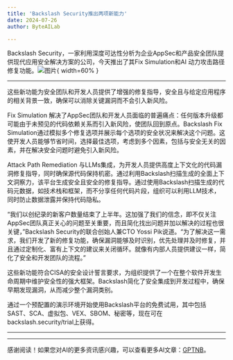 ```yaml
---
title: 'Backslash Security推出两项新能力'
date: 2024-07-26
author: ByteAILab

---
```


Backslash Security，一家利用深度可达性分析为企业AppSec和产品安全团队提供现代应用安全解决方案的公司，今天推出了其Fix Simulation和AI 动力攻击路径修复功能。![图片](https://ai-techpark.com/wp-content/uploads/2024/07/Back-960x540.jpg){ width=60% }

---
这些新功能为安全团队和开发人员提供了增强的修复指导，安全且与给定应用程序的相关背景一致，确保可以消除关键漏洞而不会引入新风险。

Fix Simulation 解决了AppSec团队和开发人员面临的普遍痛点：任何版本升级都可能由于未预见的代码依赖关系而引入新风险，使团队回到原点。Backslash Fix Simulation通过模拟多个修复选项并展示每个选项的安全状况来解决这个问题。这使开发人员能够节省时间，选择最佳选项，考虑到多个因素，包括与安全无关的因素，并在解决安全问题时避免引入新风险。

Attack Path Remediation 与LLMs集成，为开发人员提供高度上下文化的代码漏洞修复指导，同时确保源代码保持机密。通过利用Backslash扫描生成的全面上下文洞察力，该平台生成安全且安全的修复指导。通过使用Backslash扫描生成的代码元数据，如技术栈和框架，而不分享任何代码片段，组织可以利用LLM技术，同时防止数据泄露并保持代码隐私。

“我们以创纪录的新客户数量结束了上半年。这加强了我们的信念，即不仅关注AppSec团队真正关心的问题至关重要，而且简化找出问题并加以解决的过程也很关键，”Backslash Security的联合创始人兼CTO Yossi Pik说道。“为了解决这一需求，我们开发了新的修复功能，确保漏洞能够及时识别，优先处理并及时修复，并且通过定制化、富有上下文的建议来关闭循环。就像有内部人员提供建议一样，简化了安全和开发团队的流程。”

这些新功能符合CISA的安全设计誓言要求，为组织提供了一个在整个软件开发生命周期中维护安全性的强大框架。Backslash简化了安全集成到开发过程中，确保早期发现漏洞，从而减少整个漏洞类别。

通过一个预配置的演示环境开始使用Backslash平台的免费试用，其中包括SAST、SCA、虚拟包、VEX、SBOM、秘密等，现在可在backslash.security/trial上获得。

---
---
感谢阅读！如果您对AI的更多资讯感兴趣，可以查看更多AI文章：[GPTNB](https://gptnb.com)。